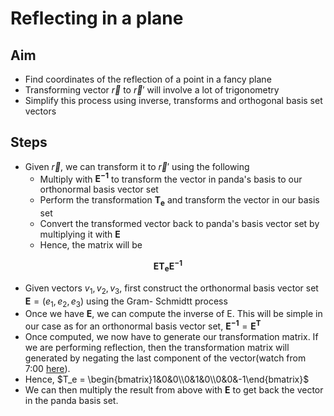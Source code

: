 # Reflecting in a plane

## Aim

- Find coordinates of the reflection of a point in a fancy plane
- Transforming vector $\vec{r}$ to $\vec{r}\prime$ will involve a lot of trigonometry
- Simplify this process using inverse, transforms and orthogonal basis set vectors

## Steps

- Given $\vec{r}$, we can transform it to $\vec{r}\prime$ using the following
  - Multiply with $\boldsymbol{E^{-1}}$ to transform the vector in panda's basis to our orthonormal basis vector set
  - Perform the transformation $\boldsymbol{T_e}$ and transform the vector in our basis set
  - Convert the transformed vector back to panda's basis vector set by multiplying it with $\boldsymbol{E}$
  - Hence, the matrix will be

$$\boldsymbol{E}\boldsymbol{T_e}\boldsymbol{E^{-1}}$$

- Given vectors $v_1,v_2, v_3$, first construct the orthonormal basis vector set $\boldsymbol{E} = (e_1, e_2, e_3)$ using the Gram- Schmidtt process
- Once we have $\boldsymbol{E}$, we can compute the inverse of E. This will be simple in our case as for an orthonormal basis vector set, $\boldsymbol{E^{-1}} = \boldsymbol{E^T}$
- Once computed, we now have to generate our transformation matrix. If we are performing reflection, then the transformation matrix will generated by negating the last component of the vector(watch from 7:00 [here](https://www.coursera.org/learn/linear-algebra-machine-learning/lecture/oXE0Y/example-reflecting-in-a-plane)).
- Hence, $T_e = \begin{bmatrix}1&0&0\\0&1&0\\0&0&-1\end{bmatrix}$
- We can then multiply the result from above with $\boldsymbol{E}$ to get back the vector in the panda basis set.

